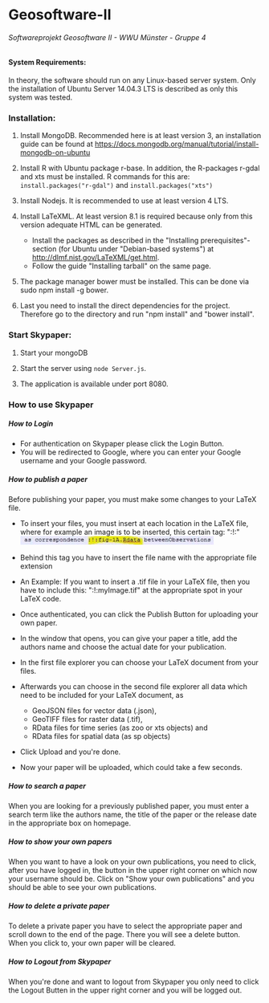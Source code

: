 # Geosoftware-II
###### Softwareprojekt Geosoftware II - WWU Münster - Gruppe 4




#### System Requirements:
In theory, the software should run on any Linux-based server system.
Only the installation of Ubuntu Server 14.04.3 LTS is described as only this system was tested.

### Installation:

1. Install MongoDB. Recommended here is at least version 3, an installation guide 
   can be found at https://docs.mongodb.org/manual/tutorial/install-mongodb-on-ubuntu

2. Install R with Ubuntu package r-base.
   In addition, the R-packages r-gdal and xts must be installed.
   R commands for this are: `install.packages("r-gdal")` and 
   `install.packages("xts")`
   

3. Install Nodejs. It is recommended to use at least version 4 LTS.

4. Install LaTeXML. At least version 8.1 is required because only from this version
   adequate HTML can be generated.
   - Install the packages as described in the "Installing prerequisites"-section 
     (for Ubuntu under "Debian-based systems") at http://dlmf.nist.gov/LaTeXML/get.html. 
   - Follow the guide "Installing tarball" on the same page. 

5. The package manager bower must be installed. This can be done via sudo npm install -g bower.

6. Last you need to install the direct dependencies for the project. Therefore go to the directory and run
  "npm install" and "bower install".

### Start Skypaper:
1. Start your mongoDB

2. Start the server using `node Server.js`.

3. The application is available under port 8080.



### How to use Skypaper

##### How to Login

  - For authentication on Skypaper please click the Login Button.
  - You will be redirected to Google, where you can enter your Google username and your Google password.

##### How to publish a paper

  Before publishing your paper, you must make some changes to your LaTeX file.

  - To insert your files, you must insert at each location in the LaTeX file, where for example an image is to be inserted,
    this certain tag: ":!:" ![Beispiel Tag](/public/images/Beispiel-tag.JPG "Tag")
  - Behind this tag you have to insert the file name with the appropriate file extension
  - An Example: If you want to insert a .tif file in your LaTeX file, then you have to include this: ":!:myImage.tif" 
    at the appropriate spot in your LaTeX code.

  - Once authenticated, you can click the Publish Button for uploading your own paper.
  - In the window that opens, you can give your paper a title, add the authors name and choose the actual date
    for your publication.
  - In the first file explorer you can choose your LaTeX document from your files.
  - Afterwards you can choose in the second file explorer all data which need to be included for your LaTeX document, as

    - GeoJSON files for vector data (.json),
    - GeoTIFF  files for raster data (.tif), 
    - RData files for time series (as zoo or xts objects) and 
    - RData files for spatial data (as sp objects)

  - Click Upload and you're done.
  - Now your paper will be uploaded, which could take a few seconds.

##### How to search a paper

  When you are looking for a previously published paper, you must enter a search term like the authors name, 
  the title of the paper or the release date in the appropriate box on homepage.

##### How to show your own papers

  When you want to have a look on your own publications, you need to click, after you have logged in, 
  the button in the upper right corner on which now your username should be. 
  Click on "Show your own publications" and you should be able to see your own publications.

##### How to delete a private paper

  To delete a private paper you have to select the appropriate paper and scroll down to the end of the page.
  There you will see a delete button. When you click to, your own paper will be cleared.

##### How to Logout from Skypaper

  When you're done and want to logout from Skypaper you only need to click the Logout Butten in the
  upper right corner and you will be logged out.

